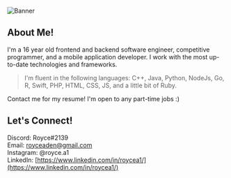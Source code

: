 ![Banner](https://roycearoc.github.io/Personal-Website/images/banner.png)
## About Me!
I'm a 16 year old frontend and backend software engineer, competitive programmer, and a mobile application developer. I work with the most up-to-date technologies and frameworks. 

> I'm fluent in the following languages: C++, Java, Python, NodeJs, Go, R, Swift, PHP, HTML, CSS, JS, and a little bit of Ruby. 

Contact me for my resume! I'm open to any part-time jobs :)

## Let's Connect!
Discord: Royce#2139  
Email: royceaden@gmail.com  
Instagram: @royce.a1  
LinkedIn: [https://www.linkedin.com/in/roycea1/](https://www.linkedin.com/in/roycea1/)
